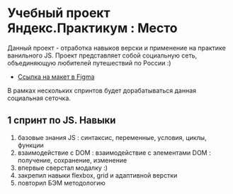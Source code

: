 # Учебный проект Яндекс.Практикум : Место

Данный проект - отработка навыков верски и применение на практике ванильного JS. Проект представляет собой социальную сеть, объединяющую любителей путешествий по России :) 
* [Ссылка на макет в Figma](https://www.figma.com/file/2cn9N9jSkmxD84oJik7xL7/JavaScript.-Sprint-4?node-id=0%3A1)

В рамках нескольких спринтов будет дорабатываться данная социальная сеточка. 


## 1 спринт по JS. Навыки
1. базовые знания JS : синтаксис, переменные, условия, циклы, функции
2. взаимодействие с DOM : взаимодействие с элементами DOM : получение, сохранение, изменение
3. впервые сверстал модалку :) 
4. закрепил навыки flexbox, grid и адаптивной верстки
5. повторил БЭМ методологию
